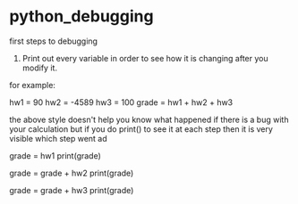# python_debugging
first steps to debugging

1. Print out every variable in order to see how it is changing after you modify it.

for example:
  
  hw1 = 90
  hw2 = -4589
  hw3 = 100
  grade = hw1 + hw2 + hw3
  
the above style doesn't help you know what happened if there is a bug with your calculation
but if you do print() to see it at each step then it is very visible which step went ad

  grade = hw1
  print(grade)
  
  grade = grade + hw2
  print(grade)
  
  grade = grade + hw3
  print(grade)
  
